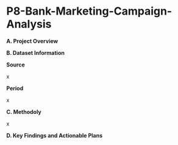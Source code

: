 # P8-Bank-Marketing-Campaign-Analysis

**A. Project Overview**

**B. Dataset Information**

**Source**

x

**Period**

x

**C. Methodoly**

x

**D. Key Findings and Actionable Plans**
